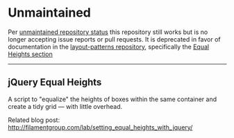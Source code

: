 Unmaintained
====================

Per [unmaintained repository status](https://github.com/filamentgroup/standards-and-conventions/blob/master/repository-maintenance.md#unmaintained) this repository still works but is no longer accepting issue reports or pull requests. It is deprecated in favor of documentation in the [layout-patterns repository](https://github.com/filamentgroup/layout-patterns), specifically the [Equal Heights section](http://filamentgroup.github.io/layout-patterns/columns/#equalheights)

---

## jQuery Equal Heights

A script to "equalize" the heights of boxes within the same container and create a tidy grid — with little overhead.

Related blog post: http://filamentgroup.com/lab/setting_equal_heights_with_jquery/

